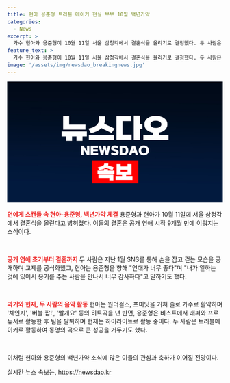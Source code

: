```yaml
---
title: 현아 용준형 트러블 메이커 현실 부부 10월 백년가약
categories:
  - News
excerpt: >
  가수 현아와 용준형이 10월 11일 서울 삼청각에서 결혼식을 올리기로 결정했다. 두 사람은 공개 연애를 시작한 지 9개월 만에 백년가약을 맺었으며, 이에 대한 기쁨을 SNS에서도 공유했다. 이들은 과거 걸그룹 포미닛과 그룹 비스트 멤버로 활동하며, 트러블메이커로도 활약했다. 함께한 시간 동안 서로를 응원하고 사랑하는 모습으로 팬들의 이목을 사로잡았다.
feature_text: >
  가수 현아와 용준형이 10월 11일 서울 삼청각에서 결혼식을 올리기로 결정했다. 두 사람은 공개 연애를 시작한 지 9개월 만에 백년가약을 맺었으며, 이에 대한 기쁨을 SNS에서도 공유했다. 이들은 과거 걸그룹 포미닛과 그룹 비스트 멤버로 활동하며, 트러블메이커로도 활약했다. 함께한 시간 동안 서로를 응원하고 사랑하는 모습으로 팬들의 이목을 사로잡았다.
image: '/assets/img/newsdao_breakingnews.jpg'
---
```


<p><img src="/assets/img/newsdao_breakingnews.jpg" alt="pcversion 속보" /></p>

<p><b><span style="color: #ee2323;">연예계 스캔들 속 현아-용준형, 백년가약 체결</span></b>
용준형과 현아가 10월 11일에 서울 삼청각에서 결혼식을 올린다고 밝혀졌다. 이들의 결혼은 공개 연애 시작 9개월 만에 이뤄지는 소식이다. </p>

<p data-ke-size="size16">&nbsp;</p>

<p><b><span style="color: #ee2323;">공개 연애 초기부터 결혼까지</span></b>
두 사람은 지난 1월 SNS를 통해 손을 잡고 걷는 모습을 공개하며 교제를 공식화했고, 현아는 용준형을 향해 "연애가 너무 좋다"며 "내가 일하는 것에 있어서 용기를 주는 사람을 만나서 너무 감사하다"고 말하기도 했다. </p>

<p data-ke-size="size16">&nbsp;</p>

<p><b><span style="color: #ee2323;">과거와 현재, 두 사람의 음악 활동</span></b>
현아는 원더걸스, 포미닛을 거쳐 솔로 가수로 활약하며 '체인지', '버블 팝!', '빨개요' 등의 히트곡을 낸 반면, 용준형은 비스트에서 래퍼와 프로듀서로 활동한 후 팀을 탈퇴하며 현재는 하이라이트로 활동 중이다. 두 사람은 트러블메이커로 활동하여 동명의 곡으로 큰 성공을 거두기도 했다. </p>

<p data-ke-size="size16">&nbsp;</p>

<p>이처럼 현아와 용준형의 백년가약 소식에 많은 이들의 관심과 축하가 이어질 전망이다.</p>
실시간 뉴스 속보는, <a href="https://newsdao.kr" rel="dofollow">https://newsdao.kr</a>


